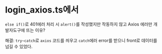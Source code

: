 # login_axios.ts에서

`else if()`로 401에러 처리 시 `alert()`를 작성했지만
작동하지 않고 Axios 에러만 개발자도구에 뜨는 이유?

해결: `try~catch`로 `axios` 코드를 씌우고 `catch`에러 error를 받으니 front로 데이터를 넘길 수 있었다.
